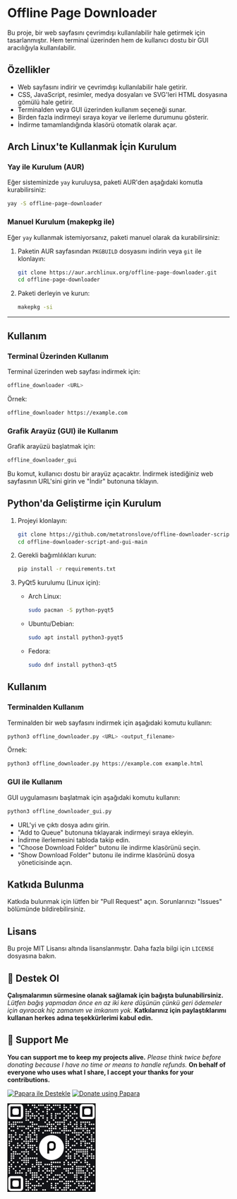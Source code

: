 # Offline Page Downloader

Bu proje, bir web sayfasını çevrimdışı kullanılabilir hale getirmek için tasarlanmıştır. Hem terminal üzerinden hem de kullanıcı dostu bir GUI aracılığıyla kullanılabilir.

## Özellikler
- Web sayfasını indirir ve çevrimdışı kullanılabilir hale getirir.
- CSS, JavaScript, resimler, medya dosyaları ve SVG'leri HTML dosyasına gömülü hale getirir.
- Terminalden veya GUI üzerinden kullanım seçeneği sunar.
- Birden fazla indirmeyi sıraya koyar ve ilerleme durumunu gösterir.
- İndirme tamamlandığında klasörü otomatik olarak açar.

## Arch Linux'te Kullanmak İçin Kurulum

### Yay ile Kurulum (AUR)
Eğer sisteminizde `yay` kuruluysa, paketi AUR'den aşağıdaki komutla kurabilirsiniz:

```bash
yay -S offline-page-downloader
```

### Manuel Kurulum (makepkg ile)
Eğer `yay` kullanmak istemiyorsanız, paketi manuel olarak da kurabilirsiniz:

1. Paketin AUR sayfasından `PKGBUILD` dosyasını indirin veya `git` ile klonlayın:

   ```bash
   git clone https://aur.archlinux.org/offline-page-downloader.git
   cd offline-page-downloader
   ```

2. Paketi derleyin ve kurun:

   ```bash
   makepkg -si
   ```

---

## Kullanım

### Terminal Üzerinden Kullanım
Terminal üzerinden web sayfası indirmek için:

```bash
offline_downloader <URL>
```

Örnek:

```bash
offline_downloader https://example.com
```

### Grafik Arayüz (GUI) ile Kullanım
Grafik arayüzü başlatmak için:

```bash
offline_downloader_gui
```

Bu komut, kullanıcı dostu bir arayüz açacaktır. İndirmek istediğiniz web sayfasının URL'sini girin ve "İndir" butonuna tıklayın.

## Python'da Geliştirme için Kurulum

1. Projeyi klonlayın:
   ```bash
   git clone https://github.com/metatronslove/offline-downloader-script-and-gui.git
   cd offline-downloader-script-and-gui-main
   ```

2. Gerekli bağımlılıkları kurun:
   ```bash
   pip install -r requirements.txt
   ```

3. PyQt5 kurulumu (Linux için):
   - Arch Linux:
     ```bash
     sudo pacman -S python-pyqt5
     ```
   - Ubuntu/Debian:
     ```bash
     sudo apt install python3-pyqt5
     ```
   - Fedora:
     ```bash
     sudo dnf install python3-qt5
     ```

## Kullanım

### Terminalden Kullanım
Terminalden bir web sayfasını indirmek için aşağıdaki komutu kullanın:
```bash
python3 offline_downloader.py <URL> <output_filename>
```

Örnek:
```bash
python3 offline_downloader.py https://example.com example.html
```

### GUI ile Kullanım
GUI uygulamasını başlatmak için aşağıdaki komutu kullanın:
```bash
python3 offline_downloader_gui.py
```

- URL'yi ve çıktı dosya adını girin.
- "Add to Queue" butonuna tıklayarak indirmeyi sıraya ekleyin.
- İndirme ilerlemesini tabloda takip edin.
- "Choose Download Folder" butonu ile indirme klasörünü seçin.
- "Show Download Folder" butonu ile indirme klasörünü dosya yöneticisinde açın.

## Katkıda Bulunma
Katkıda bulunmak için lütfen bir "Pull Request" açın. Sorunlarınızı "Issues" bölümünde bildirebilirsiniz.

## Lisans
Bu proje MIT Lisansı altında lisanslanmıştır. Daha fazla bilgi için `LICENSE` dosyasına bakın.

## 🎁 Destek Ol
**Çalışmalarımın sürmesine olanak sağlamak için bağışta bulunabilirsiniz.**
*Lütfen bağış yapmadan önce en az iki kere düşünün çünkü geri ödemeler için ayıracak hiç zamanım ve imkanım yok.*
**Katkılarınız için paylaştıklarımı kullanan herkes adına teşekkürlerimi kabul edin.**

## 🎁 Support Me
**You can support me to keep my projects alive.**
*Please think twice before donating because I have no time or means to handle refunds.*
**On behalf of everyone who uses what I share, I accept your thanks for your contributions.**

[![Papara ile Destekle](https://img.shields.io/badge/Bağış%20Yap-%E2%9D%A4-blue)](https://ppr.ist/1T9dx8tUT)
[![Donate using Papara](https://img.shields.io/badge/Donate-%E2%9D%A4-blue)](https://ppr.ist/1T9dx8tUT)

[![Papara ile Desteklen](1513592797QR.png)](https://ppr.ist/1T99dYF5X)
